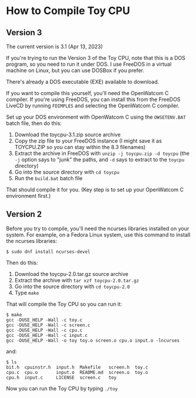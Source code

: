 How to Compile Toy CPU
======================

Version 3
---------
The current version is 3.1 (Apr 13, 2023)

If you're trying to run the Version 3 of the Toy CPU, note that this
is a DOS program, so you need to run it under DOS. I use FreeDOS in a
virtual machine on Linux, but you can use DOSBox if you prefer.

There's already a DOS executable (EXE) available to download.

If you want to compile this yourself, you'll need the OpenWatcom C
compiler. If you're using FreeDOS, you can install this from the FreeDOS
LiveCD by running `FDIMPLES` and selecting the OpenWatcom C compiler.

Set up your DOS environment with OpenWatcom C using the `OWSETENV.BAT`
batch file, then do this:

1. Download the toycpu-3.1.zip source archive
2. Copy the zip file to your FreeDOS instance (I might save it as TOYCPU.ZIP so you can stay within the 8.3 filenames)
3. Extract the archive in FreeDOS with `unzip -j toycpu.zip -d toycpu` (the `-j` option says to "junk" the paths, and `-d` says to extract to the `toycpu` directory)
4. Go into the source directory with `cd toycpu`
5. Run the `build.bat` batch file

That should compile it for you. (Key step is to set up your OpenWatcom
C environment first.)


Version 2
---------

Before you try to compile, you'll need the ncurses libraries installed
on your system. For example, on a Fedora Linux system, use this command
to install the ncurses libraries:

```
$ sudo dnf install ncurses-devel
```

Then do this:

1. Download the toycpu-2.0.tar.gz source archive
2. Extract the archive with `tar xzf toycpu-2.0.tar.gz`
3. Go into the source directory with `cd toycpu-2.0`
4. Type `make`

That will compile the Toy CPU so you can run it:

```
$ make
gcc -DUSE_HELP -Wall -c toy.c
gcc -DUSE_HELP -Wall -c screen.c
gcc -DUSE_HELP -Wall -c cpu.c
gcc -DUSE_HELP -Wall -c input.c
gcc -DUSE_HELP -Wall -o toy toy.o screen.o cpu.o input.o -lncurses 
```

and:

```
$ ls
bit.h  cpuinstr.h  input.h  Makefile   screen.h  toy.c
cpu.c  cpu.o       input.o  README.md  screen.o  toy.o
cpu.h  input.c     LICENSE  screen.c   toy
```

Now you can run the Toy CPU by typing `./toy`
